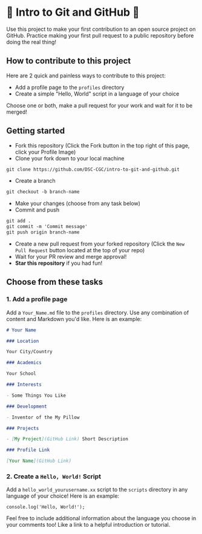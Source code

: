 # 🚀 Intro to Git and GitHub 🚀

Use this project to make your first contribution to an open source project on GitHub. Practice making your first pull request to a public repository before doing the real thing!

## How to contribute to this project
Here are 2 quick and painless ways to contribute to this project:

* Add a profile page to the `profiles` directory
* Create a simple "Hello, World" script in a language of your choice

Choose one or both, make a pull request for your work and wait for it to be merged!

## Getting started
* Fork this repository (Click the Fork button in the top right of this page, click your Profile Image)
* Clone your fork down to your local machine

```markdown
git clone https://github.com/DSC-CGC/intro-to-git-and-github.git
```

* Create a branch

```markdown
git checkout -b branch-name
```

* Make your changes (choose from any task below)
* Commit and push

```markdown
git add .
git commit -m 'Commit message'
git push origin branch-name
```

* Create a new pull request from your forked repository (Click the `New Pull Request` button located at the top of your repo)
* Wait for your PR review and merge approval!
* __Star this repository__ if you had fun!

## Choose from these tasks

### 1. Add a profile page
Add a `Your_Name.md` file to the `profiles` directory. Use any combination of content and Markdown you'd like. Here is an example:

```markdown
# Your Name

### Location

Your City/Country

### Academics

Your School

### Interests

- Some Things You Like

### Development

- Inventor of the My Pillow

### Projects

- [My Project](GitHub Link) Short Description

### Profile Link

[Your Name](GitHub Link)
```

### 2. Create a `Hello, World!` Script
Add a `hello_world_yourusername.xx` script to the `scripts` directory in any language of your choice! Here is an example:

```
console.log('Hello, World!');
```

Feel free to include additional information about the language you choose in your comments too! Like a link to a helpful introduction or tutorial.